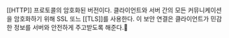 [[HTTP]] 프로토콜의 암호화된 버전이다. 클라이언트와 서버 간의 모든 커뮤니케이션을 암호화하기 위해 SSL 또느 [[TLS]]를 사용한다. 이 보안 연결은 클라이언트가 민감한 정보를 서버와 안전하게 주고받도록 해준다.